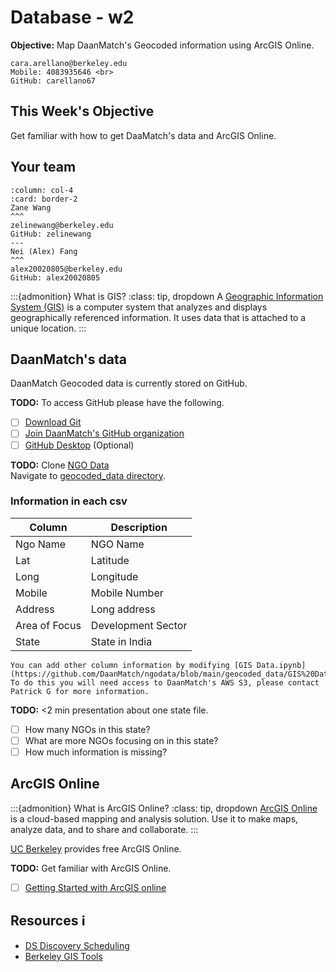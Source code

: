 # Database - w2

**Objective:** Map DaanMatch's Geocoded information using ArcGIS Online.

```{admonition} Cara Arellano Contact Info
cara.arellano@berkeley.edu
Mobile: 4083935646 <br>
GitHub: carellano67
```

## This Week's Objective

Get familiar with how to get DaaMatch's data and ArcGIS Online.

## Your team

````{panels}
:column: col-4
:card: border-2
Zane Wang
^^^
zelinewang@berkeley.edu
GitHub: zelinewang
---
Nei (Alex) Fang	
^^^
alex20020805@berkeley.edu
GitHub: alex20020805
````

:::{admonition} What is GIS?
:class: tip, dropdown
A [Geographic Information System (GIS)](https://www.usgs.gov/faqs/what-geographic-information-system-gis) is a computer system that analyzes and displays geographically referenced information. It uses data that is attached to a unique location.
:::

## DaanMatch's data

DaanMatch Geocoded data is currently stored on GitHub.

**TODO:** To access GitHub please have the following.

- [ ] [Download Git](https://git-scm.com/downloads)
- [ ] [Join DaanMatch's GitHub organization](https://github.com/DaanMatch)
- [ ] [GitHub Desktop](https://desktop.github.com/) (Optional)

**TODO:** Clone [NGO Data](https://github.com/DaanMatch/ngodata) <br>
Navigate to [geocoded_data directory](https://github.com/DaanMatch/ngodata/blob/main/geocoded_data/GIS%20Data.ipynb).

### Information in each csv

| Column        | Description        |
| ------------- | ------------------ |
| Ngo Name      | NGO Name           |
| Lat           | Latitude           |
| Long          | Longitude          |
| Mobile        | Mobile Number      |
| Address       | Long address       |
| Area of Focus | Development Sector |
| State         | State in India     |

```{note}
You can add other column information by modifying [GIS Data.ipynb](https://github.com/DaanMatch/ngodata/blob/main/geocoded_data/GIS%20Data.ipynb)
To do this you will need access to DaanMatch's AWS S3, please contact Patrick G for more information.
```

**TODO:** <2 min presentation about one state file.

- [ ] How many NGOs in this state?
- [ ] What are more NGOs focusing on in this state?
- [ ] How much information is missing?

## ArcGIS Online

:::{admonition} What is ArcGIS Online?
:class: tip, dropdown
[ArcGIS Online](https://doc.arcgis.com/en/arcgis-online/get-started/what-is-agol.htm) is a cloud-based mapping and analysis solution. Use it to make maps, analyze data, and to share and collaborate.
:::

[UC Berkeley](https://guides.lib.berkeley.edu/gis/tools) provides free ArcGIS Online.

**TODO:** Get familiar with ArcGIS Online.
- [ ] [Getting Started with ArcGIS online](https://learn.arcgis.com/en/projects/get-started-with-arcgis-online/)

## Resources ℹ️

- [DS Discovery Scheduling](https://docs.google.com/spreadsheets/d/1uwpQJ0VeinKC-fPI7-ZN-RinID5Y0VamjWiwza7-otY/edit#gid=1395204760)
- [Berkeley GIS Tools](https://guides.lib.berkeley.edu/gis/tools)
